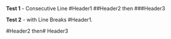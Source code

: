 **Test 1** - Consecutive Line
#Header1
##Header2 then   ###Header3

**Test 2** - with Line Breaks
#Header1.

#Header2 then# Header3
